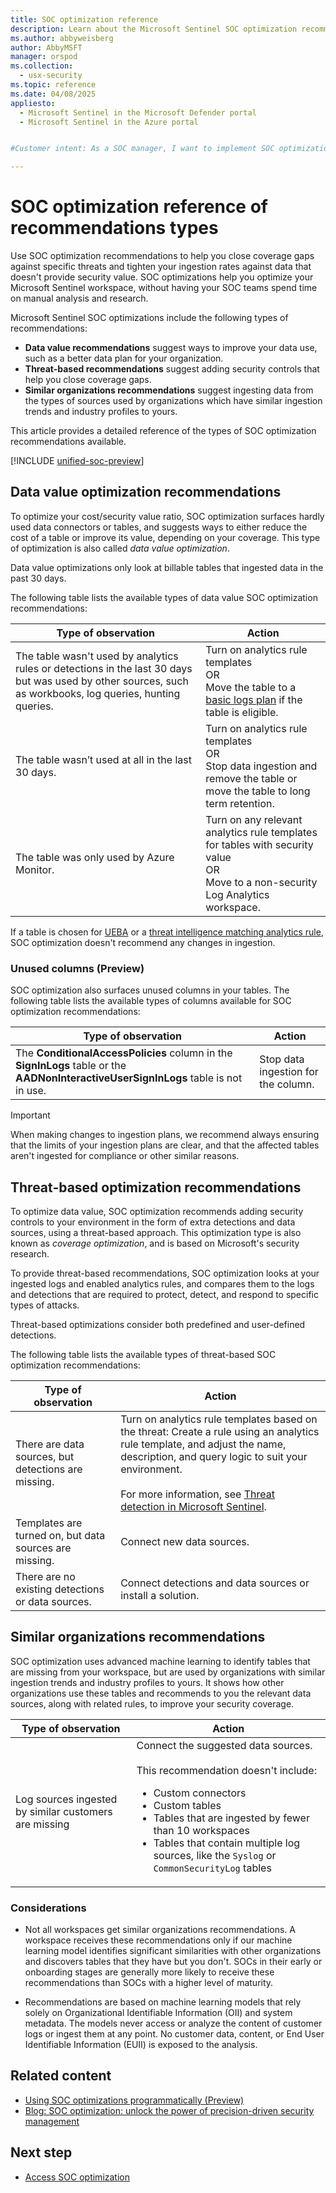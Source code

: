 ```yaml
---
title: SOC optimization reference
description: Learn about the Microsoft Sentinel SOC optimization recommendations available to help you optimize your security operations.
ms.author: abbyweisberg
author: AbbyMSFT
manager: orspod
ms.collection:
  - usx-security
ms.topic: reference
ms.date: 04/08/2025
appliesto:
  - Microsoft Sentinel in the Microsoft Defender portal
  - Microsoft Sentinel in the Azure portal


#Customer intent: As a SOC manager, I want to implement SOC optimization recommendations so that I can close coverage gaps and improve data usage efficiency without manual analysis.

---
```


# SOC optimization reference of recommendations types

Use SOC optimization recommendations to help you close coverage gaps against specific threats and tighten your ingestion rates against data that doesn't provide security value. SOC optimizations help you optimize your Microsoft Sentinel workspace, without having your SOC teams spend time on manual analysis and research.

Microsoft Sentinel SOC optimizations include the following types of recommendations:

- **Data value recommendations** suggest ways to improve your data use, such as a better data plan for your organization.
- **Threat-based recommendations** suggest adding security controls that help you close coverage gaps.
- **Similar organizations recommendations** suggest ingesting data from the types of sources used by organizations which have similar ingestion trends and industry profiles to yours.

This article provides a detailed reference of the types of SOC optimization recommendations available.

[!INCLUDE [unified-soc-preview](../includes/unified-soc-preview.md)]

## Data value optimization recommendations

To optimize your cost/security value ratio, SOC optimization surfaces hardly used data connectors or tables, and suggests ways to either reduce the cost of a table or improve its value, depending on your coverage. This type of optimization is also called *data value optimization*.

Data value optimizations only look at billable tables that ingested data in the past 30 days.

The following table lists the available types of data value SOC optimization recommendations:

| Type of observation | Action |
|---------|---------|
| The table wasn't used by analytics rules or detections in the last 30 days but was used by other sources, such as workbooks, log queries, hunting queries.     | Turn on analytics rule templates <br>OR<br>Move the table to a [basic logs plan](../billing.md#auxiliary-logs) if the table is eligible.   |
| The table wasn’t used at all in the last 30 days.     | Turn on analytics rule templates <br>OR<br> Stop data ingestion and remove the table or move the table to long term retention.       |
| The table was only used by Azure Monitor.     | Turn on any relevant analytics rule templates for tables with security value <br>OR<br>Move to a non-security Log Analytics workspace.       |

If a table is chosen for [UEBA](/azure/sentinel/enable-entity-behavior-analytics) or a [threat intelligence matching analytics rule](/azure/sentinel/use-matching-analytics-to-detect-threats), SOC optimization doesn't recommend any changes in ingestion.

### Unused columns (Preview)

SOC optimization also surfaces unused columns in your tables. The following table lists the available types of columns available for SOC optimization recommendations:

| Type of observation | Action |
|---------|---------|
| The **ConditionalAccessPolicies** column in the **SignInLogs** table or the **AADNonInteractiveUserSignInLogs** table is not in use.  | Stop data ingestion for the column. |
 

> [!IMPORTANT]
> When making changes to ingestion plans, we recommend always ensuring that the limits of your ingestion plans are clear, and that the affected tables aren't ingested for compliance or other similar reasons.
>
## Threat-based optimization recommendations

To optimize data value, SOC optimization recommends adding security controls to your environment in the form of extra detections and data sources, using a threat-based approach. This optimization type is also known as *coverage optimization*, and is based on Microsoft's security research.

To provide threat-based recommendations, SOC optimization looks at your ingested logs and enabled analytics rules, and compares them to the logs and detections that are required to protect, detect, and respond to specific types of attacks.

Threat-based optimizations consider both predefined and user-defined detections.

The following table lists the available types of threat-based SOC optimization recommendations:

| Type of observation | Action |
|---------|---------|
| There are data sources, but detections are missing.     | Turn on analytics rule templates based on the threat: Create a rule using an analytics rule template, and adjust the name, description, and query logic to suit your environment. <br><br>For more information, see [Threat detection in Microsoft Sentinel](../threat-detection.md). |
| Templates are turned on, but data sources are missing.     | Connect new data sources.     |
| There are no existing detections or data sources.     | Connect detections and data sources or install a solution.      |

## Similar organizations recommendations

SOC optimization uses advanced machine learning to identify tables that are missing from your workspace, but are used by organizations with similar ingestion trends and industry profiles to yours. It shows how other organizations use these tables and recommends to you the relevant data sources, along with related rules, to improve your security coverage.

| Type of observation | Action |
|---------|---------|
| Log sources ingested by similar customers are missing   | Connect the suggested data sources. <br><br>This recommendation doesn't include: <ul><li>Custom connectors<li>Custom tables<li>Tables that are ingested by fewer than 10 workspaces <li>Tables that contain multiple log sources, like the `Syslog` or `CommonSecurityLog` tables   |

### Considerations

- Not all workspaces get similar organizations recommendations. A workspace receives these recommendations only if our machine learning model identifies significant similarities with other organizations and discovers tables that they have but you don't. SOCs in their early or onboarding stages are generally more likely to receive these recommendations than SOCs with a higher level of maturity.

- Recommendations are based on machine learning models that rely solely on Organizational Identifiable Information (OII) and system metadata. The models never access or analyze the content of customer logs or ingest them at any point. No customer data, content, or End User Identifiable Information (EUII) is exposed to the analysis.

## Related content

- [Using SOC optimizations programmatically (Preview)](soc-optimization-api.md)
- [Blog: SOC optimization: unlock the power of precision-driven security management](https://aka.ms/SOC_Optimization)

## Next step

- [Access SOC optimization](soc-optimization-access.md)
